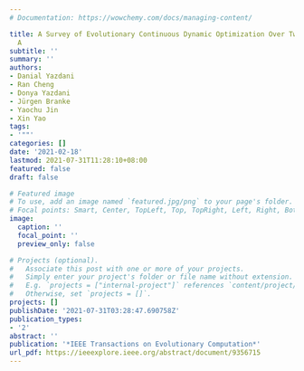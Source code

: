 ```yaml
---
# Documentation: https://wowchemy.com/docs/managing-content/

title: A Survey of Evolutionary Continuous Dynamic Optimization Over Two Decades--Part
  A
subtitle: ''
summary: ''
authors:
- Danial Yazdani
- Ran Cheng
- Donya Yazdani
- Jürgen Branke
- Yaochu Jin
- Xin Yao
tags:
- '""'
categories: []
date: '2021-02-18'
lastmod: 2021-07-31T11:28:10+08:00
featured: false
draft: false

# Featured image
# To use, add an image named `featured.jpg/png` to your page's folder.
# Focal points: Smart, Center, TopLeft, Top, TopRight, Left, Right, BottomLeft, Bottom, BottomRight.
image:
  caption: ''
  focal_point: ''
  preview_only: false

# Projects (optional).
#   Associate this post with one or more of your projects.
#   Simply enter your project's folder or file name without extension.
#   E.g. `projects = ["internal-project"]` references `content/project/deep-learning/index.md`.
#   Otherwise, set `projects = []`.
projects: []
publishDate: '2021-07-31T03:28:47.690758Z'
publication_types:
- '2'
abstract: ''
publication: '*IEEE Transactions on Evolutionary Computation*'
url_pdf: https://ieeexplore.ieee.org/abstract/document/9356715
---
```

